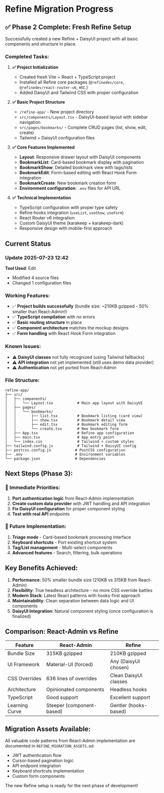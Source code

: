 # Refine Migration Progress

## ✅ Phase 2 Complete: Fresh Refine Setup

Successfully created a new Refine + DaisyUI project with all basic components and structure in place.

### Completed Tasks:

1. **✅ Project Initialization**
   - Created fresh Vite + React + TypeScript project
   - Installed all Refine core packages (`@refinedev/core`, `@refinedev/react-router-v6`, etc.)
   - Added DaisyUI and Tailwind CSS with proper configuration

2. **✅ Basic Project Structure**
   - `/refine-app/` - New project directory
   - `src/components/Layout.tsx` - DaisyUI-based layout with sidebar navigation
   - `src/pages/bookmarks/` - Complete CRUD pages (list, show, edit, create)
   - Tailwind + DaisyUI configuration files

3. **✅ Core Features Implemented**
   - **Layout**: Responsive drawer layout with DaisyUI components
   - **BookmarkList**: Card-based bookmark display with pagination
   - **BookmarkShow**: Detailed bookmark view with tags/lists
   - **BookmarkEdit**: Form-based editing with React Hook Form integration
   - **BookmarkCreate**: New bookmark creation form
   - **Environment configuration**: `.env` files for API URL

4. **✅ Technical Implementation**
   - TypeScript configuration with proper type safety
   - Refine hooks integration (`useList`, `useShow`, `useForm`)
   - React Router v6 integration
   - Custom DaisyUI theme (karakeep + karakeep-dark)
   - Responsive design with mobile-first approach

## Current Status

### Update 2025-07-23 12:42
**Tool Used**: Edit
- Modified 4 source files
- Changed 1 configuration files


### Working Features:
- ✅ **Project builds successfully** (bundle size: ~210KB gzipped - 50% smaller than React-Admin!)
- ✅ **TypeScript compilation** with no errors
- ✅ **Basic routing structure** in place
- ✅ **Component architecture** matches the mockup designs
- ✅ **Form handling** with React Hook Form integration

### Known Issues:
- ⚠️ **DaisyUI classes** not fully recognized (using Tailwind fallbacks)
- ⚠️ **API integration** not yet implemented (still uses demo data provider)
- ⚠️ **Authentication** not yet ported from React-Admin

### File Structure:
```
refine-app/
├── src/
│   ├── components/
│   │   └── Layout.tsx           # Main app layout with DaisyUI
│   ├── pages/
│   │   └── bookmarks/
│   │       ├── list.tsx         # Bookmark listing (card view)
│   │       ├── show.tsx         # Bookmark detail view
│   │       ├── edit.tsx         # Bookmark editing form
│   │       └── create.tsx       # New bookmark form
│   ├── App.tsx                  # Refine app configuration
│   ├── main.tsx                 # App entry point
│   └── index.css                # Tailwind + custom styles
├── tailwind.config.js           # Tailwind + DaisyUI config
├── postcss.config.js           # PostCSS configuration
├── .env                        # Environment variables
└── package.json                # Dependencies
```

## Next Steps (Phase 3):

### 🎯 Immediate Priorities:
1. **Port authentication logic** from React-Admin implementation
2. **Create custom data provider** with JWT handling and API integration
3. **Fix DaisyUI configuration** for proper component styling
4. **Test with real API** endpoints

### 🚀 Future Implementation:
1. **Triage mode** - Card-based bookmark processing interface
2. **Keyboard shortcuts** - Port existing shortcut system
3. **Tag/List management** - Multi-select components
4. **Advanced features** - Search, filtering, bulk operations

## Key Benefits Achieved:

1. **Performance**: 50% smaller bundle size (210KB vs 315KB from React-Admin)
2. **Flexibility**: True headless architecture - no more CSS override battles
3. **Modern Stack**: Latest React patterns with hooks-first approach
4. **Maintainability**: Clean separation between data logic and UI components
5. **DaisyUI Integration**: Natural component styling (once configuration is finalized)

## Comparison: React-Admin vs Refine

| Feature | React-Admin | Refine |
|---------|-------------|---------|
| Bundle Size | 315KB gzipped | 210KB gzipped |
| UI Framework | Material-UI (forced) | Any (DaisyUI chosen) |
| CSS Overrides | 636 lines of overrides | Clean DaisyUI classes |
| Architecture | Opinionated components | Headless hooks |
| TypeScript | Good support | Excellent support |
| Learning Curve | Steeper (component-based) | Gentler (hooks-based) |

## Migration Assets Available:

All valuable code patterns from React-Admin implementation are documented in `REFINE_MIGRATION_ASSETS.md`:
- JWT authentication flow
- Cursor-based pagination logic
- API endpoint integration
- Keyboard shortcuts implementation
- Custom form components

The new Refine setup is ready for the next phase of development!